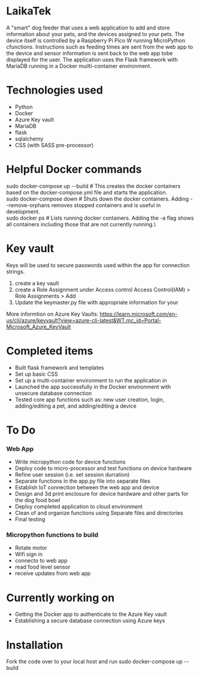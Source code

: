 # LaikaTek
A "smart" dog feeder that uses a web application to add and store information about your pets, and the devices assigned to your pets. The device itself is controlled by a Raspberry Pi Pico W running MicroPython cfunctions. Instructions such as feeding times are sent from the web app to the device and sensor information is sent back to the web app tobe displayed for the user. The application uses the Flask framework with MariaDB running in a Docker muilti-container environment.

# Technologies used
- Python
- Docker
- Azure Key vault
- MariaDB
- flask
- sqlalchemy
- CSS (with SASS pre-processor)

# Helpful Docker commands

sudo docker-compose up --build # This creates the docker containers based on the docker-compose.yml file and starts the application.\
sudo docker-compose down # Shuts down the docker containers. Adding --remove-orphans removes stopped containers and is useful in development.\
sudo docker ps # Lists running docker containers. Adding the -a flag shows all containers including those that are not currently running.\

# Key vault 
Keys will be used to secure passwords used within the app for connection strings.

1. create a key vault
2. create a Role Assignment under Access control
    Access Control(IAM) > Role Assignments > Add
3. Update the keymaster.py file with appropriate information for your

More informtion  on Azure Key Vaults: https://learn.microsoft.com/en-us/cli/azure/keyvault?view=azure-cli-latest&WT.mc_id=Portal-Microsoft_Azure_KeyVault

# Completed items
- Built flask framework and templates
- Set up basic CSS
- Set up a multi-container environment to run the application in
- Launched the app successfully in the Docker environment with unsecure database connection
- Tested core app functions such as: new user creation, login, adding/editing a pet, and adding/editing a device

# To Do
### Web App
- Write micropython code for device functions
- Deploy code to micro-processor and test functions on device hardware
- Refine user session (i.e. set session durration)
- Separate functions in the app.py file into separate files
- Establish IoT connection between the web app and device
- Design and 3d print enclosure for device hardware and other parts for the dog food bowl
- Deploy completed application to cloud environment
- Clean of and organize functions using Separate files and directories
- Final testing

### Micropython functions to build
- Rotate motor
- Wifi sign in
- connecto to web app
- read food level sensor
- receive updates from web app

# Currently working on
- Getting the Docker app to authenticate to the Azure Key vault
- Establishing a secure database connection using Azure keys

# Installation

Fork the code over to your local host and run sudo docker-compose up --build